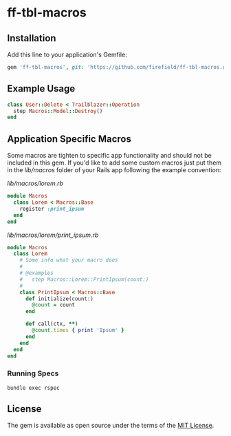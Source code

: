 # ff-tbl-macros

## Installation
Add this line to your application's Gemfile:

```ruby
gem 'ff-tbl-macros', git: 'https://github.com/firefield/ff-tbl-macros.git'
```

## Example Usage
```ruby
class User::Delete < Trailblazer::Operation
  step Macros::Model::Destroy()
end
```

## Application Specific Macros
Some macros are tighten to specific app functionality and should not be included in this gem.
If you'd like to add some custom macros just put them in the _lib/macros_ folder of your Rails app following the example convention:

_lib/macros/lorem.rb_
```ruby
module Macros
  class Lorem < Macros::Base
    register :print_ipsum
  end
end
```

_lib/macros/lorem/print_ipsum.rb_
```ruby
module Macros
  class Lorem
    # Some info what your macro does
    #
    # @examples
    #   step Macros::Lorem::PrintIpsum(count:)
    #
    class PrintIpsum < Macros::Base
      def initialize(count:)
        @count = count
      end

      def call(ctx, **)
        @count.times { print 'Ipsum' }
      end
    end
  end
end
```

### Running Specs
```
bundle exec rspec
```

## License
The gem is available as open source under the terms of the [MIT License](http://opensource.org/licenses/MIT).